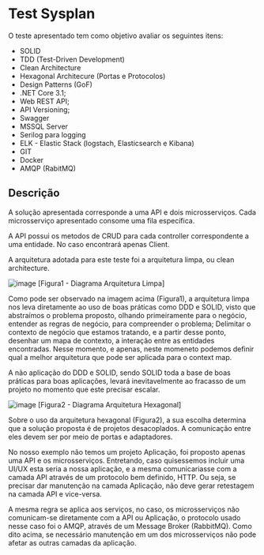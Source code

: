 # Test Sysplan

O teste apresentado tem como objetivo avaliar os seguintes itens:

- SOLID
- TDD (Test-Driven Development)
- Clean Architecture
- Hexagonal Architecure (Portas e Protocolos)
- Design Patterns (GoF)
- .NET Core 3.1;
- Web REST API;
- API Versioning;
- Swagger
- MSSQL Server
- Serilog para logging
- ELK - Elastic Stack (logstach, Elasticsearch e Kibana)
- GIT
- Docker
- AMQP (RabitMQ)

## Descrição

A solução apresentada corresponde a uma API e dois microsserviços.
Cada microsserviço apresentado consome uma fila específica.

A API possui os metodos de CRUD para cada controller correspondente 
a uma entidade. No caso encontrará apenas Client.

A arquitetura adotada para este teste foi a arquitetura limpa, ou clean architecture.

![image](https://user-images.githubusercontent.com/10169901/112555945-f25a6f80-8da7-11eb-8a5e-60e97b3a8d15.png)
 [Figura1 -  Diagrama Arquitetura Limpa]

Como pode ser observado na imagem acima (Figura1), a arquitetura limpa nos leva diretamente ao
uso de boas práticas como DDD e SOLID, visto que abstraímos o problema proposto, olhando primeiramente
para o negócio, entender as regras de negócio, para compreender o problema; Delimitar o contexto
de negócio que estamos tratando, e a partir desse ponto, desenhar um mapa de contexto, a interação
entre as entidades encontradas. Nesse momento, e apenas, neste momeneto podemos definir qual a melhor
arquitetura que pode ser aplicada para o context map.

A não aplicação do DDD e SOLID, sendo SOLID toda a base de boas práticas para boas aplicações,
levará inevitavelmente ao fracasso de um projeto no momento que este precisar escalar.

![image](https://user-images.githubusercontent.com/10169901/112558272-22f0d800-8dad-11eb-9457-2cac1752da60.png)
 [Figura2 -  Diagrama Arquitetura Hexagonal]

Sobre o uso da arquitetura hexagonal (Figura2), a sua escolha determina que a solução proposta é de
projetos desacoplados. A comunicação entre eles devem ser por meio de portas e adaptadores.

No nosso exemplo não temos um projeto Aplicação, foi proposto apenas uma API e os microsserviços.
Entretando, caso quisessemos incluir uma UI/UX esta seria a nossa aplicação, e a mesma comunicariasse
com a camada API através de um protocolo bem definido, HTTP. Ou seja, se precisar dar manutenção
na camada Aplicação, não deve gerar retestagem na camada API e vice-versa.

A mesma regra se aplica aos serviços, no caso, os microsserviços não comunicam-se diretamente com a API
ou Aplicação, o protocolo usado nesse caso foi o AMQP, através de um Message Broker (RabbitMQ).
Como dito acima, se necessário manutenção em um dos microsserviços não pode afetar as outras camadas da aplicação.





